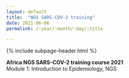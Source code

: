 ```yaml
---
layout: default
title:  "NGS SARS-COV-2 training"
date: 2021-06-06
permalink: /:year/:month/:day/:title

---
```


{% include subpage-header.html %}

**Africa NGS SARS-COV-2 training course 2021**\
Module 1:   Introduction to Epidemiology, NGS
